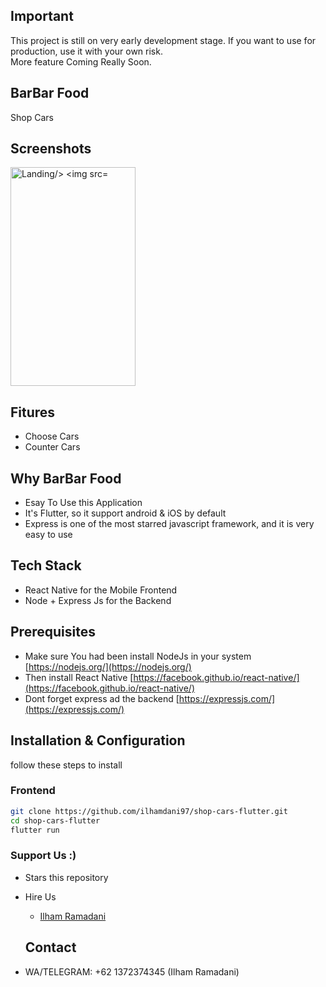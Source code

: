 ## Important 

This project is still on very early development stage. If you want to use for production, use it with your own risk.
<br>More feature Coming Really Soon.

## BarBar Food

Shop Cars 

## Screenshots

<p float="left">
  <img src="./assets/scereenapp/landing.jpeg" width="200" height="350" alt="Landing/>

  <img src="./assets/scereenapp/detail.jpeg" width="200" height="350" alt="Detail"/>
</p>

## Fitures

- Choose Cars
- Counter Cars

## Why BarBar Food

- Esay To Use this Application
- It's Flutter, so it support android & iOS by default
- Express is one of the most starred javascript framework, and it is very easy to use

## Tech Stack

- React Native for the Mobile Frontend
- Node + Express Js for the Backend

## Prerequisites

- Make sure You had been install NodeJs in your system [https://nodejs.org/](https://nodejs.org/)
- Then install React Native [https://facebook.github.io/react-native/](https://facebook.github.io/react-native/)
- Dont forget express ad the backend [https://expressjs.com/](https://expressjs.com/)

## Installation & Configuration

follow these steps to install

### Frontend

```bash
git clone https://github.com/ilhamdani97/shop-cars-flutter.git
cd shop-cars-flutter
flutter run

```
### Support Us :)

- Stars this repository
- Hire Us

  * [Ilham Ramadani](https://www.linkedin.com/in/ilham-ramadani-a38256117/)
  ## Contact

- WA/TELEGRAM: +62 1372374345 (Ilham Ramadani)
